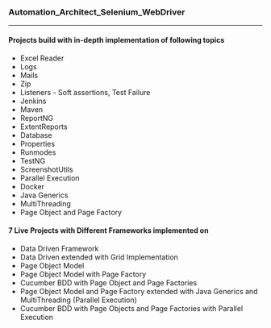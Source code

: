 ### Automation_Architect_Selenium_WebDriver
***
#### Projects build with in-depth implementation of following topics
* Excel Reader
* Logs
* Mails
* Zip
* Listeners - Soft assertions, Test Failure
* Jenkins
* Maven
* ReportNG
* ExtentReports
* Database
* Properties
* Runmodes
* TestNG
* ScreenshotUtils
* Parallel Execution
* Docker
* Java Generics
* MultiThreading
* Page Object and Page Factory

#### 7 Live Projects with Different Frameworks implemented on
* Data Driven Framework
* Data Driven extended with Grid Implementation
* Page Object Model 
* Page Object Model with Page Factory
* Cucumber BDD with Page Object and Page Factories
* Page Object Model and Page Factory extended with Java Generics and MultiThreading (Parallel Execution)
* Cucumber BDD with Page Objects and Page Factories with Parallel Execution
